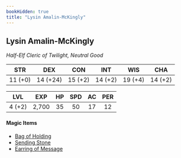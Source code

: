 ```yaml
---
bookHidden: true
title: "Lysin Amalin-McKingly"
---
```


## Lysin Amalin-McKingly

*Half-Elf Cleric of Twilight, Neutral Good*

|  STR  |  DEX  |  CON  |  INT  |  WIS  |  CHA  |
|:-----:|:-----:|:-----:|:-----:|:-----:|:-----:|
|11 (+0)|14 (+24)|15 (+2)|14 (+2)|19 (+4)|14 (+2)|

|  LVL  |  EXP  |   HP  |  SPD  |   AC  |  PER  |
|:-----:|:-----:|:-----:|:-----:|:-----:|:-----:|
| 4 (+2)|  2,700|   35  |   50  |   17  |   12  |

#### Magic Items 

- [Bag of Holding](https://dnd5e.wikidot.com/wondrous-items:Bag-of-Holding)
- [Sending Stone](https://dnd5e.wikidot.com/wondrous-items:Sending-Stone)
- [Earring of Message](https://dnd5e.wikidot.com/wondrous-items:Earring-of-Message)
